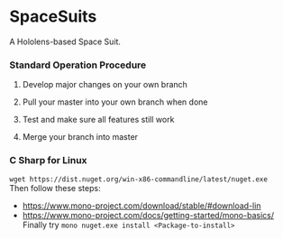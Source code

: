 # SpaceSuits
A Hololens-based Space Suit.


### Standard Operation Procedure

1) Develop major changes on your own branch

2) Pull your master into your own branch when done

3) Test and make sure all features still work

4) Merge your branch into master

### C Sharp for Linux

`wget https://dist.nuget.org/win-x86-commandline/latest/nuget.exe`  
Then follow these steps:  
* https://www.mono-project.com/download/stable/#download-lin
* https://www.mono-project.com/docs/getting-started/mono-basics/  
Finally try `mono nuget.exe install <Package-to-install>`